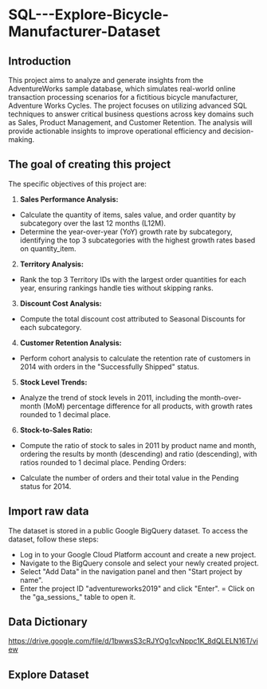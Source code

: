 # SQL---Explore-Bicycle-Manufacturer-Dataset

## Introduction
This project aims to analyze and generate insights from the AdventureWorks sample database, which simulates real-world online transaction processing scenarios for a fictitious bicycle manufacturer, Adventure Works Cycles. The project focuses on utilizing advanced SQL techniques to answer critical business questions across key domains such as Sales, Product Management, and Customer Retention. The analysis will provide actionable insights to improve operational efficiency and decision-making.

## The goal of creating this project
The specific objectives of this project are:
1. **Sales Performance Analysis:**
- Calculate the quantity of items, sales value, and order quantity by subcategory over the last 12 months (L12M).
- Determine the year-over-year (YoY) growth rate by subcategory, identifying the top 3 subcategories with the highest growth rates based on quantity_item.
  
2. **Territory Analysis:**
- Rank the top 3 Territory IDs with the largest order quantities for each year, ensuring rankings handle ties without skipping ranks.

3. **Discount Cost Analysis:**

- Compute the total discount cost attributed to Seasonal Discounts for each subcategory.
4. **Customer Retention Analysis:**
- Perform cohort analysis to calculate the retention rate of customers in 2014 with orders in the "Successfully Shipped" status.

5. **Stock Level Trends:**
- Analyze the trend of stock levels in 2011, including the month-over-month (MoM) percentage difference for all products, with growth rates rounded to 1 decimal place.
  
6. **Stock-to-Sales Ratio:**
- Compute the ratio of stock to sales in 2011 by product name and month, ordering the results by month (descending) and ratio (descending), with ratios rounded to 1 decimal place.
Pending Orders:

- Calculate the number of orders and their total value in the Pending status for 2014.

## Import raw data
The dataset is stored in a public Google BigQuery dataset. To access the dataset, follow these steps:

- Log in to your Google Cloud Platform account and create a new project.
- Navigate to the BigQuery console and select your newly created project.
- Select "Add Data" in the navigation panel and then "Start project by name".
- Enter the project ID "adventureworks2019" and click "Enter".
= Click on the "ga_sessions_" table to open it.


## Data Dictionary 
https://drive.google.com/file/d/1bwwsS3cRJYOg1cvNppc1K_8dQLELN16T/view

## Explore Dataset 

